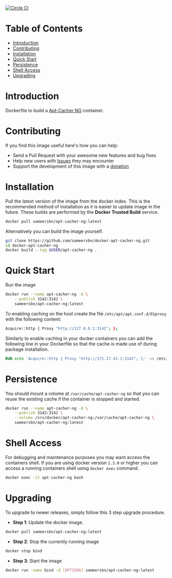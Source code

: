[![Circle CI](https://circleci.com/gh/sameersbn/docker-apt-cacher-ng.svg?style=svg)](https://circleci.com/gh/sameersbn/docker-apt-cacher-ng)

# Table of Contents

- [Introduction](#introduction)
- [Contributing](#contributing)
- [Installation](#installation)
- [Quick Start](#quick-start)
- [Persistence](#persistence)
- [Shell Access](#shell-access)
- [Upgrading](#upgrading)

# Introduction

Dockerfile to build a [Apt-Cacher NG](https://www.unix-ag.uni-kl.de/~bloch/acng/) container.

# Contributing

If you find this image useful here's how you can help:

- Send a Pull Request with your awesome new features and bug fixes
- Help new users with [Issues](https://github.com/sameersbn/docker-apt-cacher-ng/issues) they may encounter
- Support the development of this image with a [donation](http://www.damagehead.com/donate/)

# Installation

Pull the latest version of the image from the docker index. This is the recommended method of installation as it is easier to update image in the future. These builds are performed by the **Docker Trusted Build** service.

```bash
docker pull sameersbn/apt-cacher-ng:latest
```

Alternatively you can build the image yourself.

```bash
git clone https://github.com/sameersbn/docker-apt-cacher-ng.git
cd docker-apt-cacher-ng
docker build --tag $USER/apt-cacher-ng .
```

# Quick Start

Run the image

```bash
docker run --name apt-cacher-ng -d \
    --publish 3142:3142 \
    sameersbn/apt-cacher-ng:latest
```

To enabling caching on the host create the file `/etc/apt/apt.conf.d/01proxy` with the following content:

```bash
Acquire::http { Proxy "http://127.0.0.1:3142"; };
```

Similarly to enable caching in your docker containers you can add the following line in your Dockerfile so that the cache is made use of during package installation.

```dockerfile
RUN echo 'Acquire::http { Proxy "http://172.17.42.1:3142"; };' >> /etc/apt/apt.conf.d/01proxy
```

# Persistence

You should mount a volume at `/var/cache/apt-cacher-ng` so that you can reuse the existing cache if the container is stopped and started.

```bash
docker run --name apt-cacher-ng -d \
    --publish 3142:3142 \
    --volume /srv/docker/apt-cacher-ng:/var/cache/apt-cacher-ng \
    sameersbn/apt-cacher-ng:latest
```

# Shell Access

For debugging and maintenance purposes you may want access the containers shell. If you are using docker version `1.3.0` or higher you can access a running containers shell using `docker exec` command.

```bash
docker exec -it apt-cacher-ng bash
```

# Upgrading

To upgrade to newer releases, simply follow this 3 step upgrade procedure.

- **Step 1**: Update the docker image.

```bash
docker pull sameersbn/apt-cacher-ng:latest
```

- **Step 2**: Stop the currently running image

```bash
docker stop bind
```

- **Step 3**: Start the image

```bash
docker run -name bind -d [OPTIONS] sameersbn/apt-cacher-ng:latest
```
